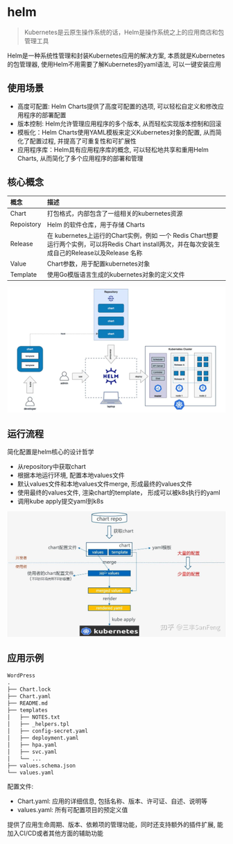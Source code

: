 # helm

> Kubernetes是云原生操作系统的话，Helm是操作系统之上的应用商店和包管理工具

Helm是一种系统性管理和封装Kubernetes应用的解决方案, 本质就是Kubernetes的包管理器, 使用Helm不用需要了解Kubernetes的yaml语法, 可以一键安装应用

## 使用场景

- 高度可配置: Helm Charts提供了高度可配置的选项, 可以轻松自定义和修改应用程序的部署配置
- 版本控制: Helm允许管理应用程序的多个版本, 从而轻松实现版本控制和回滚
- 模板化：Helm Charts使用YAML模板来定义Kubernetes对象的配置, 从而简化了配置过程, 并提高了可重复性和可扩展性
- 应用程序库：Helm具有应用程序库的概念, 可以轻松地共享和重用Helm Charts, 从而简化了多个应用程序的部署和管理

## 核心概念

| 概念       | 描述                                                                                                                                                |
| :--------- | :-------------------------------------------------------------------------------------------------------------------------------------------------- |
| Chart      | 打包格式，内部包含了一组相关的kubernetes资源                                                                                                        |
| Repoistory | Helm 的软件仓库，用于存储 Charts                                                                                                                    |
| Release    | 在 kubernetes上运行的Chart实例，例如 一个 Redis Chart想要运行两个实例，可以将Redis Chart install两次，并在每次安装生成自己的Release以及Release 名称 |
| Value      | Chart参数，用于配置kubernetes对象                                                                                                                   |
| Template   | 使用Go模版语言生成的kubernetes对象的定义文件                                                                                                        |

![工作流程](./images/helm-工作流程.webp)

## 运行流程

简化配置是helm核心的设计哲学

- 从repository中获取chart
- 根据本地运行环境, 配置本地values文件
- 默认values文件和本地values文件merge, 形成最终的values文件
- 使用最终的values文件, 渲染chart的template， 形成可以被k8s执行的yaml
- 调用kube apply提交yaml到k8s

![运行流程](./images/helm-渲染流程.jpeg)

## 应用示例

```shell
WordPress
.
├── Chart.lock
├── Chart.yaml
├── README.md
├── templates
│   ├── NOTES.txt
│   ├── _helpers.tpl
│   ├── config-secret.yaml
│   ├── deployment.yaml
│   ├── hpa.yaml
│   ├── svc.yaml
│   └── ...
├── values.schema.json
└── values.yaml
```

配置文件:

- Chart.yaml: 应用的详细信息, 包括名称、版本、许可证、自述、说明等
- values.yaml: 所有可配置项目的预定义值

提供了应用生命周期、版本、依赖项的管理功能，同时还支持额外的插件扩展, 能加入CI/CD或者其他方面的辅助功能